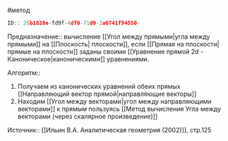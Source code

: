 #метод

```javascript
ID:: 25b1828e-fd9f-4df0-71d0-3a6741f94550
```

Предназначение:: вычисление [[Угол между прямыми|угла между прямыми]] на [[Плоскость| плоскости]], если [[Прямая на плоскости|прямые на плоскости]] заданы своими [[Уравнение прямой 2d - Каноническое|каноническими]] уравнениями.


Алгоритм:: 
1. Получаем из  канонических уравнений обеих прямых [[Направляющий вектор прямой|направляющие векторы]]
2. Находим [[Угол между векторами|угол между направляющими векторами]]  к прямым  пользуясь [[Метод вычисления Угла между векторами (через скалярное произведение)]]

Источник:: [[Ильин В.А. Аналитическая геометрия (2002)]], стр.125
